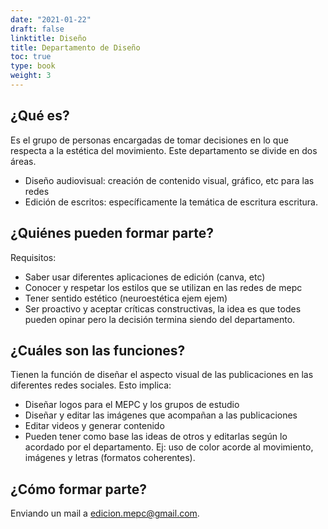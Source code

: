 ```yaml
---
date: "2021-01-22"
draft: false
linktitle: Diseño
title: Departamento de Diseño
toc: true
type: book
weight: 3
---
```


## **¿Qué es?**

Es el grupo de personas encargadas de tomar decisiones en lo que respecta a la estética del movimiento. Este departamento se divide en dos áreas.

- Diseño audiovisual: creación de contenido visual, gráfico, etc para las redes
- Edición de escritos: específicamente la temática de escritura escritura.


## **¿Quiénes pueden formar parte?**

Requisitos:

- Saber usar diferentes aplicaciones de edición (canva, etc)
- Conocer y respetar los estilos que se utilizan en las redes de mepc
- Tener sentido estético (neuroestética ejem ejem)
- Ser proactivo y aceptar críticas constructivas, la idea es que todes pueden opinar pero la decisión termina siendo del departamento.

## **¿Cuáles son las funciones?**

Tienen la función de diseñar el aspecto visual de las publicaciones en las diferentes redes sociales. Esto implica:

- Diseñar logos para el MEPC y los grupos de estudio
- Diseñar y editar las imágenes que acompañan a las publicaciones
- Editar videos y generar contenido
- Pueden tener como base las ideas de otros y editarlas según lo acordado por el departamento. Ej: uso de color acorde al movimiento, imágenes y letras (formatos coherentes).

## **¿Cómo formar parte?**

Enviando un mail a edicion.mepc@gmail.com.
